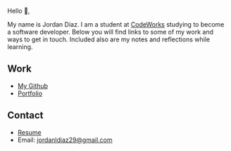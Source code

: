 Hello 👋, 

My name is Jordan Diaz. I am a student at [CodeWorks](https://boisecodeworks.com) studying to become a software developer. Below you will find links to some of my work and ways to get in touch. Included also are my notes and reflections while learning. 

## Work

  + [My Github](https://github.com/JordanlDiaz)
  + [Portfolio](https://JordanlDiaz.github.io/)

## Contact

  + [Resume](https://JordanlDiaz.github.io/resume)
  + Email: jordanldiaz29@gmail.com
  
